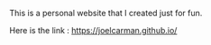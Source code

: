 
This is a personal website that I created just for fun. 

Here is the link : https://joelcarman.github.io/
